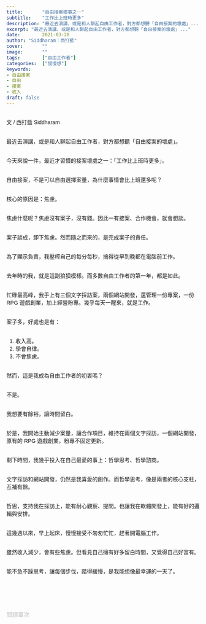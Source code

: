 ```yaml
---
title:       "自由接案壞事之一"
subtitle:    "工作比上班時更多"
description: "最近去演講，或是和人聊起自由工作者，對方都想聽「自由接案的壞處」..."
excerpt: "最近去演講，或是和人聊起自由工作者，對方都想聽「自由接案的壞處」..."
date:        2021-03-28
author: "Siddharam｜西打藍"
cover:       ""
image:       ""
tags:        ["自由工作者"]
categories:  ["慢慢想"]
keywords:
- 自由接案
- 自由
- 接案
- 收入
draft: false
---
```


<article style="font-family: 'Noto Sans TC', '微軟正黑體', sans-serif; font-weight: 300;">

<br>文 / 西打藍 Siddharam<br><br>

最近去演講，或是和人聊起自由工作者，對方都想聽「自由接案的壞處」。<br><br>

今天來說一件，最近才習慣的接案壞處之一：「工作比上班時更多」。<br><br>

自由接案，不是可以自由選擇案量，為什麼事情會比上班還多呢？<br><br>

核心的原因是：焦慮。<br><br>

焦慮什麼呢？焦慮沒有案子，沒有錢。因此一有接案、合作機會，就會想談。<br><br>

案子談成，卸下焦慮。然而隨之而來的，是完成案子的責任。<br><br>

為了顯示負責，我壓榨自己的每分每秒，搞得從早到晚都在電腦前工作。<br><br>

去年時的我，就是這副狼狽模樣。而多數自由工作者的第一年，都是如此。<br><br>

忙碌最高峰，我手上有三個文字採訪案，兩個網站開發，還管理一份專案，一份 RPG 遊戲創業，加上經營粉專。幾乎每天一醒來，就是工作。<br><br>

案子多，好處也是有：<br><br>

1. 收入高。<br>
2. 學會自律。<br>
3. 不會焦慮。<br><br>

然而，這是我成為自由工作者的初衷嗎？<br><br>

不是。<br><br>

我想要有餘裕，讓時間留白。<br><br>

於是，我開始主動減少案量，讓合作項目，維持在兩個文字採訪，一個網站開發，原有的 RPG 遊戲創業，粉專不固定更新。<br><br>

剩下時間，我幾乎投入在自己最愛的事上：哲學思考、哲學諮商。<br><br>

文字採訪和網站開發，仍然是我喜愛的創作。而哲學思考，像是兩者的核心支柱，互補有餘。<br><br>

哲思，支持我在採訪上，能有耐心觀察、提問。也讓我在軟體開發上，能有好的邏輯與安排。<br><br>

這幾週以來，早上起床，慢慢接受不匆匆忙忙，趕著開電腦工作。<br><br>

雖然收入減少，會有些焦慮。但看見自己擁有好多留白時間，又覺得自己好富有。<br><br>

能不急不躁思考，讓每個步伐，踏得緩慢，是我能想像最幸運的一天了。<br><br>



<br><br><br>

</article>

<div style="color: #bfbfbf; font-size: 15px;" id="busuanzi_container_page_pv">
  閱讀量<span id="busuanzi_value_page_pv"></span>次
</div>

<script src="../../js/post.js"></script>




